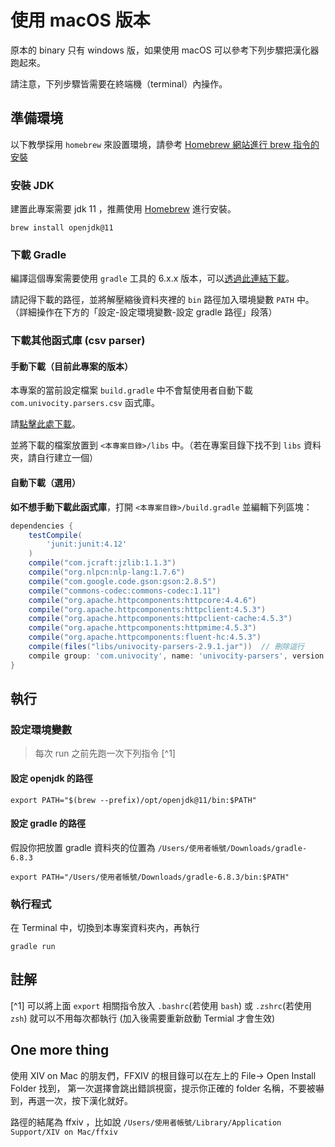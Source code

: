 # 使用 macOS 版本

原本的 binary 只有 windows 版，如果使用 macOS 可以參考下列步驟把漢化器跑起來。

請注意，下列步驟皆需要在終端機（terminal）內操作。

## 準備環境

以下教學採用 `homebrew` 來設置環境，請參考 [Homebrew 網站進行 brew 指令的安裝](https://brew.sh/index_zh-tw)

### 安裝 JDK

建置此專案需要 jdk 11 ，推薦使用 [Homebrew](https://brew.sh/index_zh-tw) 進行安裝。

```shell
brew install openjdk@11
```

### 下載 Gradle

編譯這個專案需要使用 `gradle` 工具的 6.x.x 版本，可以[透過此連結下載](https://gradle.org/next-steps/?version=6.8.3&format=bin)。

請記得下載的路徑，並將解壓縮後資料夾裡的 `bin` 路徑加入環境變數 `PATH` 中。（詳細操作在下方的「設定-設定環境變數-設定 gradle 路徑」段落）

### 下載其他函式庫 (csv parser)

#### 手動下載（目前此專案的版本）

本專案的當前設定檔案 `build.gradle` 中不會幫使用者自動下載 `com.univocity.parsers.csv` 函式庫。

請[點擊此處下載](https://oss.sonatype.org/service/local/repositories/releases/content/com/univocity/univocity-parsers/2.9.1/univocity-parsers-2.9.1.jar)。

並將下載的檔案放置到 `<本專案目錄>/libs` 中。（若在專案目錄下找不到 `libs` 資料夾，請自行建立一個）

#### 自動下載（選用）

**如不想手動下載此函式庫**，打開 `<本專案目錄>/build.gradle` 並編輯下列區塊：

```gradle
dependencies {
	testCompile(
		'junit:junit:4.12'
	)
	compile("com.jcraft:jzlib:1.1.3")
	compile("org.nlpcn:nlp-lang:1.7.6")
	compile("com.google.code.gson:gson:2.8.5")
	compile("commons-codec:commons-codec:1.11")
	compile("org.apache.httpcomponents:httpcore:4.4.6")
	compile("org.apache.httpcomponents:httpclient:4.5.3")
	compile("org.apache.httpcomponents:httpclient-cache:4.5.3")
	compile("org.apache.httpcomponents:httpmime:4.5.3")
	compile("org.apache.httpcomponents:fluent-hc:4.5.3")
	compile(files("libs/univocity-parsers-2.9.1.jar"))  // 刪除這行
	compile group: 'com.univocity', name: 'univocity-parsers', version: '2.9.1' // 修改成這行可以不用另外下載 jar
}
```

## 執行

### 設定環境變數

> 每次 run 之前先跑一次下列指令 [^1]

#### 設定 openjdk 的路徑

```shell
export PATH="$(brew --prefix)/opt/openjdk@11/bin:$PATH"
```

#### 設定 gradle 的路徑

假設你把放置 gradle 資料夾的位置為 `/Users/使用者帳號/Downloads/gradle-6.8.3`

```shell
export PATH="/Users/使用者帳號/Downloads/gradle-6.8.3/bin:$PATH"
```

### 執行程式

在 Terminal 中，切換到本專案資料夾內，再執行

```shell
gradle run
```

## 註解

[^1] 可以將上面 `export` 相關指令放入 `.bashrc`(若使用 `bash`) 或 `.zshrc`(若使用 `zsh`) 就可以不用每次都執行 (加入後需要重新啟動 Termial 才會生效)

## One more thing

使用 XIV on Mac 的朋友們，FFXIV 的根目錄可以在左上的 File-> Open Install Folder 找到，
第一次選擇會跳出錯誤視窗，提示你正確的 folder 名稱，不要被嚇到，再選一次，按下漢化就好。

路徑的結尾為 ffxiv ，比如說 `/Users/使用者帳號/Library/Application Support/XIV on Mac/ffxiv`
